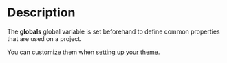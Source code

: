 # Description

The **globals** global variable is set beforehand to define common properties that are used on a project. 

You can customize them when [setting up your theme](/docs/getting-started/customizing).